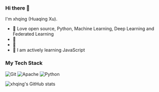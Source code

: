 ### Hi there 👋

I'm xhqing (Huaqing Xu).

- 🍒 Love open source, Python, Machine Learning, Deep Learning and Federated Learning
- 🍉 
- 🧐 
- 🍋 I am actively learning JavaScript

### My Tech Stack

![Git](https://img.shields.io/badge/-Git-%23F05032?style=flat-square&logo=git&logoColor=%23ffffff)
![Apache](http://img.shields.io/badge/-Apache-E11E27?style=flat-square&logo=apache)
![Python](http://img.shields.io/badge/-Python-3C78A9?style=flat-square&logo=python&logoColor=ffffff)

![xhqing's GitHub stats](https://github-readme-stats-eight-plum-27.vercel.app/api?username=xhqing&show_icons=true&theme=radical)



